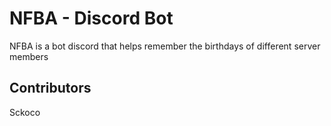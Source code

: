# NFBA - Discord Bot

NFBA is a bot discord that helps remember the birthdays of different server members

## Contributors

Sckoco
